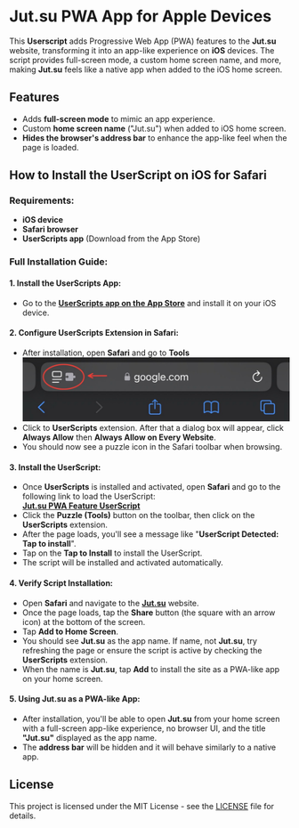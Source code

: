 # Jut.su PWA App for Apple Devices

This **Userscript** adds Progressive Web App (PWA) features to the **Jut.su** website, transforming it into an app-like experience on **iOS** devices. The script provides full-screen mode, a custom home screen name, and more, making **Jut.su** feels like a native app when added to the iOS home screen.

## Features

- Adds **full-screen mode** to mimic an app experience.
- Custom **home screen name** ("Jut.su") when added to iOS home screen.
- **Hides the browser's address bar** to enhance the app-like feel when the page is loaded.

## How to Install the UserScript on iOS for Safari

### Requirements:
- **iOS device**
- **Safari browser**
- **UserScripts app** (Download from the App Store)

### Full Installation Guide:

#### 1. **Install the UserScripts App:**
   - Go to the **[UserScripts app on the App Store](https://apps.apple.com/us/app/userscripts/id1463298887)** and install it on your iOS device.

#### 2. **Configure UserScripts Extension in Safari:**
   - After installation, open **Safari** and go to **Tools** ![](settings.png)
   - Click to **UserScripts** extension. After that a dialog box will appear, click **Always Allow** then **Always Allow on Every Website**.
   - You should now see a puzzle icon in the Safari toolbar when browsing.

#### 3. **Install the UserScript:**
   - Once **UserScripts** is installed and activated, open **Safari** and go to the following link to load the UserScript:  
     **[Jut.su PWA Feature UserScript](https://raw.githubusercontent.com/emp0ry/Jut.su-PWA-like-app-for-Apple/refs/heads/main/Jut.su_PWA_Feature.user.js)**
   - Click the **Puzzle (Tools)** button on the toolbar, then click on the **UserScripts** extension.
   - After the page loads, you'll see a message like "**UserScript Detected: Tap to install**".
   - Tap on the **Tap to Install** to install the UserScript.
   - The script will be installed and activated automatically.

#### 4. **Verify Script Installation:**
   - Open **Safari** and navigate to the **[Jut.su](https://jut.su)** website.
   - Once the page loads, tap the **Share** button (the square with an arrow icon) at the bottom of the screen.
   - Tap **Add to Home Screen**.
   - You should see **Jut.su** as the app name. If name, not **Jut.su**, try refreshing the page or ensure the script is active by checking the **UserScripts** extension.
   - When the name is **Jut.su**, tap **Add** to install the site as a PWA-like app on your home screen.

#### 5. **Using Jut.su as a PWA-like App:**
   - After installation, you'll be able to open **Jut.su** from your home screen with a full-screen app-like experience, no browser UI, and the title **"Jut.su"** displayed as the app name.
   - The **address bar** will be hidden and it will behave similarly to a native app.

## License

This project is licensed under the MIT License - see the [LICENSE](LICENSE) file for details.
